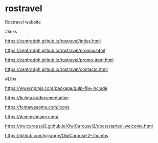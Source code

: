 # rostravel



Rostravel website


#links


https://centrodph.github.io/rostravel/index.html

https://centrodph.github.io/rostravel/promos.html

https://centrodph.github.io/rostravel/promo-item.html

https://centrodph.github.io/rostravel/contacto.html


#Libs


https://www.npmjs.com/package/gulp-file-include

https://bulma.io/documentation

https://fontawesome.com/icons

https://dummyimage.com/

https://owlcarousel2.github.io/OwlCarousel2/docs/started-welcome.html

https://github.com/gijsroge/OwlCarousel2-Thumbs